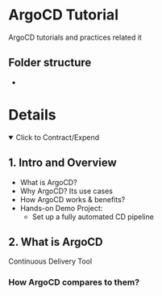 # ArgoCD Tutorial

ArgoCD tutorials and practices related it

## Folder structure

-

# Details

<details open>
  <summary>Click to Contract/Expend</summary>

## 1. Intro and Overview

- What is ArgoCD?
- Why ArgoCD? Its use cases
- How ArgoCD works & benefits?
- Hands-on Demo Project:
  - Set up a fully automated CD pipeline

## 2. What is ArgoCD

Continuous Delivery Tool

### How ArgoCD compares to them?

</details>
